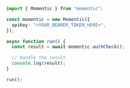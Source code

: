 <!-- Start SDK Example Usage [usage] -->
```typescript
import { Momentic } from "momentic";

const momentic = new Momentic({
  apiKey: "<YOUR_BEARER_TOKEN_HERE>",
});

async function run() {
  const result = await momentic.authCheck();

  // Handle the result
  console.log(result);
}

run();

```
<!-- End SDK Example Usage [usage] -->
